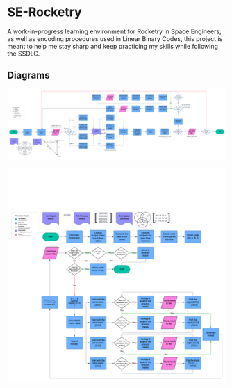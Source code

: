 # SE-Rocketry
A work-in-progress learning environment for Rocketry in Space Engineers, as well as encoding procedures used in Linear Binary Codes, this project is meant to help me stay sharp and keep practicing my skills while following the SSDLC.

## Diagrams

![Missile Guidance System](MGS.png)

![Linear Code System](Hamming.png)
